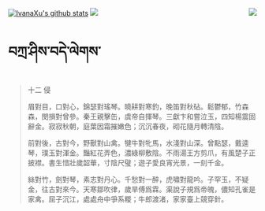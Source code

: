 [![IvanaXu's github stats](https://github-readme-stats.vercel.app/api?username=IvanaXu&show_icons=true&theme=vue-dark)](https://github.com/anuraghazra/github-readme-stats)
<img align="right" src="https://github-readme-stats.vercel.app/api/top-langs/?username=IvanaXu&langs_count=7&theme=graywhite" />
<img src="https://github-readme-stats.vercel.app/api/wakatime?username=IvanaXu&layout=compact&langs_count=6&theme=vue-dark&&custom_title=Programming Times(Jul 29 2021-)" />
# བཀྲ་ཤིས་བདེ་ལེགས་
> 十二 侵
> 
> 眉對目，口對心，錦瑟對瑤琴。曉耕對寒釣，晚笛對秋砧。鬆鬱郁，竹森森，閔損對曾參。秦王親擊缶，虞帝自揮琴。三獻卞和嘗泣玉，四知楊震固辭金。寂寂秋朝，庭葉因霜摧嫩色；沉沉春夜，砌花隨月轉清陰。
> 
> 前對後，古對今，野獸對山禽。犍牛對牝馬，水淺對山深。曾點瑟，戴逵琴，璞玉對渾金。豔紅花弄色，濃綠柳敷陰。不雨湯王方剪爪，有風楚子正披襟。書生惜壯歲韶華，寸陰尺璧；遊子愛良宵光景，一刻千金。
> 
> 絲對竹，劍對琴，素志對丹心。千愁對一醉，虎嘯對龍吟。子罕玉，不疑金，往古對來今。天寒鄒吹律，歲旱傅爲霖。渠說子規爲帝魄，儂知孔雀是家禽。屈子沉江，處處舟中爭系糉；牛郎渡渚，家家臺上競穿針。
>